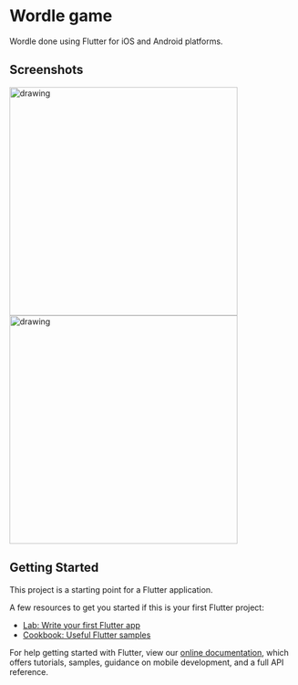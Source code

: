 # Wordle game

Wordle done using Flutter for iOS and Android platforms.

## Screenshots

<img src="https://github.com/perpetio/wordle/blob/main/screen1.png?raw=true" alt="drawing" width="400"/> <img src="https://github.com/perpetio/wordle/blob/main/screen2.png?raw=true" alt="drawing" width="400"/>

## Getting Started

This project is a starting point for a Flutter application.

A few resources to get you started if this is your first Flutter project:

- [Lab: Write your first Flutter app](https://flutter.dev/docs/get-started/codelab)
- [Cookbook: Useful Flutter samples](https://flutter.dev/docs/cookbook)

For help getting started with Flutter, view our
[online documentation](https://flutter.dev/docs), which offers tutorials,
samples, guidance on mobile development, and a full API reference.
